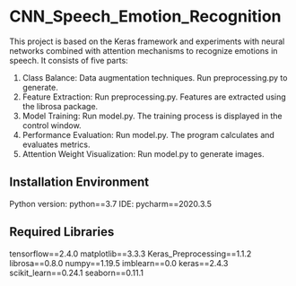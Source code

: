 # CNN_Speech_Emotion_Recognition

This project is based on the Keras framework and experiments with neural networks combined with attention mechanisms to recognize emotions in speech. It consists of five parts:

1. Class Balance: Data augmentation techniques. Run preprocessing.py to generate.
2. Feature Extraction: Run preprocessing.py. Features are extracted using the librosa package.
3. Model Training: Run model.py. The training process is displayed in the control window.
4. Performance Evaluation: Run model.py. The program calculates and evaluates metrics.
5. Attention Weight Visualization: Run model.py to generate images.

## Installation Environment
Python version: python==3.7
IDE: pycharm==2020.3.5


## Required Libraries
tensorflow==2.4.0
matplotlib==3.3.3
Keras_Preprocessing==1.1.2
librosa==0.8.0
numpy==1.19.5
imblearn==0.0
keras==2.4.3
scikit_learn==0.24.1
seaborn==0.11.1

